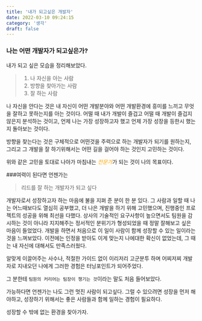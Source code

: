 ```yaml
---
title: '내가 되고싶은 개발자'
date: 2022-03-10 09:24:15
category: '생각'
draft: false
---
```


### 나는 어떤 개발자가 되고싶은가?

내가 되고 싶은 모습을 정리해보았다.

> 1. 나 자신을 아는 사람
> 2. 방향을 찾아가는 사람
> 3. 잘 하는 사람

나 자신을 안다는 것은 내 자신이 어떤 개발분야와 어떤 개발환경에 흥미를 느끼고 무엇을 잘하고 못하는지를 아는 것이다.
어떨 때 내가 개발이 즐겁고 어떨 때 개발이 즐겁지 않은지 분석하는 것이고,
언제 나는 가장 성장하고자 했고 언제 가장 성장을 등한시 했는지 돌아보는 것이다.

방향을 찾는다는 것은 구체적으로 어떤것을 주력으로 하는 개발자가 되기를 원하는지,
그리고 그 개발을 잘 하기위해서는 어떤 길을 걸어야 하는 것인지 고민하는 것이다.

위와 같은 고민을 토대로 나아가 마침내는 <span style="color:orange">_전문가_</span>가 되는 것이 나의 목표이다. 


###여력이 된다면 언젠가는
> 리드를 잘 하는 개발자가 되고 싶다

개발자로서 성장하고자 하는 마음에 불을 지펴 준 분이 한 분 있다. 
그 사람과 일할 때 나는 어느때보다도 열심히 공부했고, 더 나은 개발을 하기 위해 고민했으며, 진행중인 프로젝트의 성공을 위해 최선을 다했다.
상사의 기술적인 요구사항이 높으면서도 팀원을 감시하는 것이 아니라 지지해주는 정서적인 분위기가 형성되었을 때 정말 잘해보고 싶은 마음이 들었었다.
개발을 하면서 처음으로 이 일이 사람이 함께 성장할 수 있는 일이라는 것을 느껴보았다. 
이전에는 인정을 받아도 이게 맞는지 나에대한 확신이 없었는데, 그 때는 내 자신에 대해서도 만족스러웠다.

알맞게 이끌어주는 사수나, 적절한 가이드 없이 이리저리 고군분투 하며 어찌저찌 개발자로 지내오던 나에게
그러한 경험은 터닝포인트가 되어주었다. 

그 분한테 ```팀원의 커리어는 팀장이 챙기는 것```이라는 말도 처음 들어보았다. 

가능하다면 언젠가는 나도 그런 멋진 사람이 되고싶다.
그럴 수 있으려면 성장을 먼저 해야하고, 성장하기 위해서는 좋은 사람들과 함께 일하는 경험이 필요하다.  

성장할 수 밖에 없는 환경을 찾아가자.

